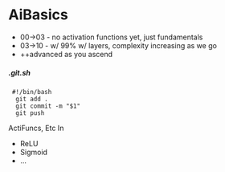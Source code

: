 # AiBasics

* 00->03 - no activation functions yet, just fundamentals
* 03->10 - w/ 99% w/ layers, complexity increasing as we go
* ++advanced as you ascend

##### .git.sh
```
 #!/bin/bash
  git add .
  git commit -m "$1"
  git push
```


ActiFuncs, Etc  In
* ReLU
* Sigmoid
* ...
